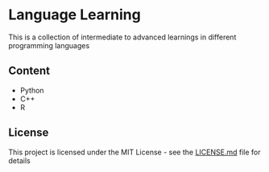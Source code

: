 # Language Learning

This is a collection of intermediate to advanced learnings in different programming languages

## Content
* Python
* C++
* R

## License

This project is licensed under the MIT License - see the [LICENSE.md](LICENSE.md) file for details


